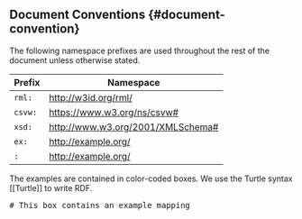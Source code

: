 ## Document Conventions {#document-convention}

The following namespace prefixes are used throughout the rest of the document unless otherwise stated.

| Prefix  | Namespace                         |
| ------- | --------------------------------- |
| `rml:`  | http://w3id.org/rml/              |
| `csvw:` | https://www.w3.org/ns/csvw#       |
| `xsd:`  | http://www.w3.org/2001/XMLSchema# |
| `ex:`   | http://example.org/               |
| `:`     | http://example.org/               |

The examples are contained in color-coded boxes. We use the Turtle syntax [[Turtle]] to write RDF.

<pre class="ex-mapping">
# This box contains an example mapping
</pre>
